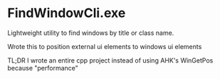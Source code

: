# FindWindowCli.exe

Lightweight utility to find windows by title or class name.

Wrote this to position external ui elements to windows ui elements

TL;DR I wrote an entire cpp project instead of using AHK's WinGetPos because "performance"
